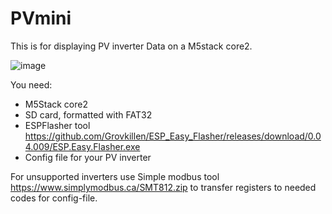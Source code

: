 # PVmini


This is for displaying PV inverter Data on a M5stack core2.

![image](https://github.com/Bavarialex/PVmini/blob/main/pics/image.png)

You need:
- M5Stack core2
- SD card, formatted with FAT32
- ESPFlasher tool <https://github.com/Grovkillen/ESP_Easy_Flasher/releases/download/0.04.009/ESP.Easy.Flasher.exe>
- Config file for your PV inverter

For unsupported inverters use Simple modbus tool <https://www.simplymodbus.ca/SMT812.zip> to transfer registers to needed codes for config-file.

